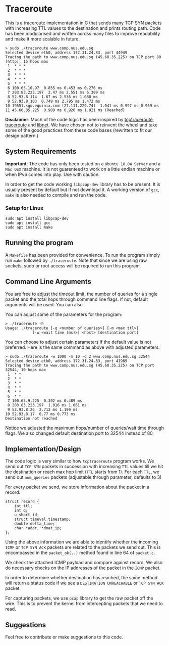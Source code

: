 # Traceroute

This is a traceroute implementation in C that sends many TCP SYN packets with increasing TTL values to the destination and prints routing path. Code has been modularised and written across many files to improve readability and make it more scalable in future.

```bash=
> sudo ./traceroute www.comp.nus.edu.sg
Selected device eth0, address 172.31.24.83, port 44949
Tracing the path to www.comp.nus.edu.sg (45.60.35.225) on TCP port 80 (http), 15 hops max
 1  * * *
 2  * * *
 3  * * *
 4  * * *
 5  * * *
 6 100.65.10.97  0.855 ms 0.453 ms 0.276 ms
 7 203.83.223.197  2.47 ms 2.551 ms 6.309 ms
 8 52.93.8.114  1.67 ms 2.536 ms 1.088 ms
 9 52.93.8.103  0.749 ms 2.795 ms 1.472 ms
10 19551.sgw.equinix.com (27.111.229.74)  1.041 ms 0.997 ms 0.969 ms
11 45.60.35.225  0.989 ms 0.928 ms 1.021 ms (Reached)
```

**Disclaimer**: Much of the code logic has been inspired by [tcptraceroute](https://github.com/mct/tcptraceroute/), [traceroute](https://github.com/openbsd/src/tree/master/usr.sbin/traceroute) and [libnet](https://github.com/libnet/libnet). We have chosen not to reinvent the wheel and take some of the good practices from these code bases (rewritten to fit our design pattern.)

## System Requirements

**Important**: The code has only been tested on a `Ubuntu 18.04 Server` and a `Mac OSX` machine. It is not guarenteed to work on a little endian machine or when IPv6 comes into play. Use with caution.

In order to get the code working `libpcap-dev` library has to be present. It is usually present by default but if not download it. A working version of `gcc`, `make` is also needed to compile and run the code. 

### Setup for Linux

```bash=
sudo apt install libpcap-dev
sudo apt install gcc
sudo apt install make
```

## Running the program

A `Makefile` has been provided for convenience. To run the program simply run `make` followed by `./traceroute`. Note that since we are using raw sockets, sudo or root access will be required to run this program.

## Command Line Arguments

You are free to adjust the timeout limit, the number of queries for a single packet and the total hops through command line flags. If not, default arguments will be used. You can also 

You can adjust some of the parameters for the program:
```bash=
> ./traceroute -h
Usage: ./traceroute [-q <number of queries>] [-m <max ttl>]
            [-w <wait time (ms)>] <host> [destination port]
```

You can choose to adjust certain parameters if the default value is not preferred. Here is the same command as above with adjusted parameters:

```bash=
> sudo ./traceroute -w 1000 -m 10 -q 2 www.comp.nus.edu.sg 32544
Selected device eth0, address 172.31.24.83, port 41989
Tracing the path to www.comp.nus.edu.sg (45.60.35.225) on TCP port 32544, 10 hops max
 1  * *
 2  * *
 3  * *
 4  * *
 5  * *
 6  * *
 7 100.65.9.225  0.392 ms 0.489 ms
 8 203.83.223.197  1.016 ms 1.061 ms
 9 52.93.8.26  2.712 ms 1.199 ms
10 52.93.8.17  0.77 ms 0.773 ms
Destination not reached
```

Notice we adjusted the maximum hops/number of queries/wait time through flags. We also changed default destination port to 32544 instead of 80.


## Implementation/Design 

The code logic is very similar to how `tcptraceroute` program works. We send out `TCP SYN` packets in succession with increasing `TTL` values till we hit the destination or reach max hop limit (`TTL` starts from 1). For each `TTL`, we send out `num_queries` packets (adjustable through parameter, defaults to 3)

For every packet we send, we store information about the packet in a record:

```cpp=
struct record {
    int ttl;
    int q;
    u_short id;
    struct timeval timestamp;
    double delta_time;
    char *addr, *dnat_ip;
};
```

Using the above information we are able to identify whether the incoming `ICMP` or `TCP SYN ACK` packets are related to the packets we send out. This is encompassed in the `packet_ok(..)` method found in line 64 of `packet.c`.

We check the attached ICMP payload and compare against record. We also do necessary checks on the IP addresses of the packet in the `ICMP` packet.

In order to determine whether destination has reached, the same method will return a status code if we see a `DESTINATION UNREACHABLE` or `TCP SYN ACK` packet.

For capturing packets, we use `pcap` library to get the raw packet off the wire. This is to prevent the kernel from intercepting packets that we need to read.

## Suggestions

Feel free to contribute or make suggestions to this code.

